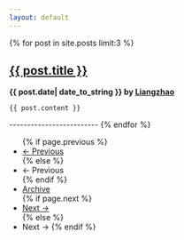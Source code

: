 ```yaml
---
layout: default
---
```

{% for post in site.posts limit:3 %}
<div>
	<a href="{{ post.url }}"><h2>{{ post.title }}</h2></a>
	<b>{{ post.date| date_to_string }} by  <a href="/about.html">Liangzhao</a></b>
	
	{{ post.content }}
	
</div>
-------------------------
{% endfor %}
    <div class="pagination">
      <ul>
      {% if page.previous %}
        <li class="prev"><a href="{{ BASE_PATH }}{{ page.previous.url }}" title="{{ page.previous.title }}">&larr; Previous</a></li>
      {% else %}
        <li class="prev disabled"><a>&larr; Previous</a></li>
      {% endif %}
        <li><a href="{{ BASE_PATH }}{{ site.JB.archive_path }}">Archive</a></li>
      {% if page.next %}
        <li class="next"><a href="{{ BASE_PATH }}{{ page.next.url }}" title="{{ page.next.title }}">Next &rarr;</a></li>
      {% else %}
        <li class="next disabled"><a>Next &rarr;</a>
      {% endif %}
      </ul>
    </div>